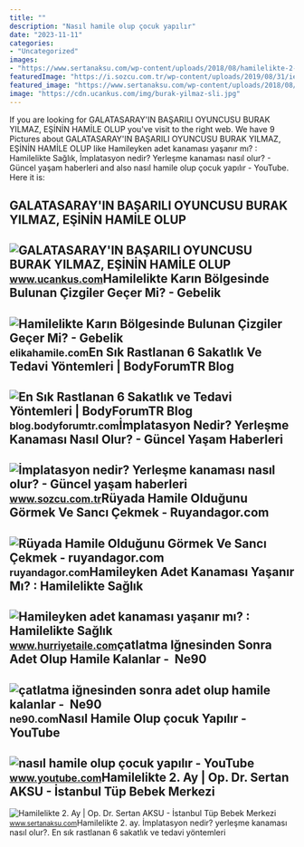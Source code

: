 ```yaml
---
title: ""
description: "Nasıl hamile olup çocuk yapılır"
date: "2023-11-11"
categories:
- "Uncategorized"
images:
- "https://www.sertanaksu.com/wp-content/uploads/2018/08/hamilelikte-2-ay.jpg"
featuredImage: "https://i.sozcu.com.tr/wp-content/uploads/2019/08/31/iecrop/hamile-depophotos_16_9_1555071809_16_9_1567231612.jpg"
featured_image: "https://www.sertanaksu.com/wp-content/uploads/2018/08/hamilelikte-2-ay.jpg"
image: "https://cdn.ucankus.com/img/burak-yilmaz-sli.jpg"
---
```


If you are looking for GALATASARAY'IN BAŞARILI OYUNCUSU BURAK YILMAZ, EŞİNİN HAMİLE OLUP you've visit to the right web. We have 9 Pictures about GALATASARAY'IN BAŞARILI OYUNCUSU BURAK YILMAZ, EŞİNİN HAMİLE OLUP like Hamileyken adet kanaması yaşanır mı? : Hamilelikte Sağlık, İmplatasyon nedir? Yerleşme kanaması nasıl olur? - Güncel yaşam haberleri and also nasıl hamile olup çocuk yapılır - YouTube. Here it is:

GALATASARAY'IN BAŞARILI OYUNCUSU BURAK YILMAZ, EŞİNİN HAMİLE OLUP
-----------------------------------------------------------------

 ![GALATASARAY'IN BAŞARILI OYUNCUSU BURAK YILMAZ, EŞİNİN HAMİLE OLUP](https://cdn.ucankus.com/img/burak-yilmaz-sli.jpg) <small>www.ucankus.com</small>Hamilelikte Karın Bölgesinde Bulunan Çizgiler Geçer Mi? - Gebelik
-----------------------------------------------------------------

 ![Hamilelikte Karın Bölgesinde Bulunan Çizgiler Geçer Mi? - Gebelik](https://elikahamile.com/wp-content/uploads/2020/02/hamilelikte_karin_bolgesindeki_cizgiler-400x267.jpg) <small>elikahamile.com</small>En Sık Rastlanan 6 Sakatlık Ve Tedavi Yöntemleri | BodyForumTR Blog
-------------------------------------------------------------------

 ![En Sık Rastlanan 6 Sakatlık ve Tedavi Yöntemleri | BodyForumTR Blog](https://blog.bodyforumtr.com/wp-content/uploads/2017/06/shutterstock_517592440.jpg) <small>blog.bodyforumtr.com</small>İmplatasyon Nedir? Yerleşme Kanaması Nasıl Olur? - Güncel Yaşam Haberleri
-------------------------------------------------------------------------

 ![İmplatasyon nedir? Yerleşme kanaması nasıl olur? - Güncel yaşam haberleri](https://i.sozcu.com.tr/wp-content/uploads/2019/08/31/iecrop/hamile-depophotos_16_9_1555071809_16_9_1567231612.jpg) <small>www.sozcu.com.tr</small>Rüyada Hamile Olduğunu Görmek Ve Sancı Çekmek - Ruyandagor.com
--------------------------------------------------------------

 ![Rüyada Hamile Olduğunu Görmek Ve Sancı Çekmek - ruyandagor.com](https://images.ruyandagor.com/2017/04/hamile-oldugunu-gormek-ve-sanci-cekmek-2105.jpg) <small>ruyandagor.com</small>Hamileyken Adet Kanaması Yaşanır Mı? : Hamilelikte Sağlık
---------------------------------------------------------

 ![Hamileyken adet kanaması yaşanır mı? : Hamilelikte Sağlık](http://www.hurriyetaile.com/userfiles/images/hamile-sanci-1.jpg) <small>www.hurriyetaile.com</small>çatlatma Iğnesinden Sonra Adet Olup Hamile Kalanlar - ️ Ne90
------------------------------------------------------------

 ![çatlatma iğnesinden sonra adet olup hamile kalanlar - ️ Ne90](https://icdn.mavikadin.com/images/haberler/2021_09/buyuk/catlatma-ignesi-yumurta-catlatma-ile-hamile-kalanlarin-yorumlari-1632059548.jpg) <small>ne90.com</small>Nasıl Hamile Olup çocuk Yapılır - YouTube
-----------------------------------------

 ![nasıl hamile olup çocuk yapılır - YouTube](https://i.ytimg.com/vi/-Dahu4QPJ3A/maxresdefault.jpg) <small>www.youtube.com</small>Hamilelikte 2. Ay | Op. Dr. Sertan AKSU - İstanbul Tüp Bebek Merkezi
--------------------------------------------------------------------

 ![Hamilelikte 2. Ay | Op. Dr. Sertan AKSU - İstanbul Tüp Bebek Merkezi](https://www.sertanaksu.com/wp-content/uploads/2018/08/hamilelikte-2-ay.jpg) <small>www.sertanaksu.com</small>Hamilelikte 2. ay. İmplatasyon nedir? yerleşme kanaması nasıl olur?. En sık rastlanan 6 sakatlık ve tedavi yöntemleri
